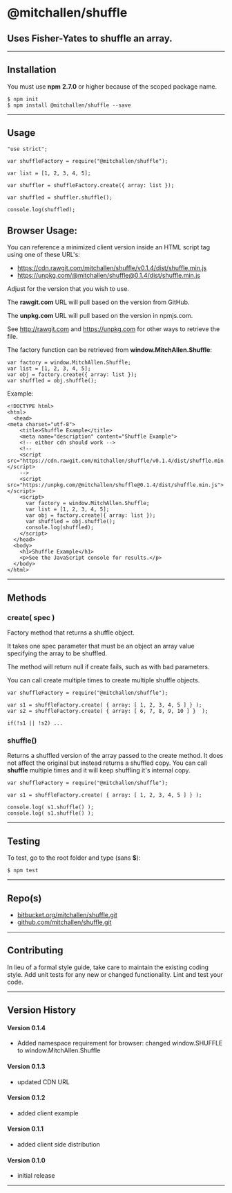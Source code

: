 
@mitchallen/shuffle
==
Uses Fisher-Yates to shuffle an array.
--
* * *
## Installation

You must use __npm__ __2.7.0__ or higher because of the scoped package name.

    $ npm init
    $ npm install @mitchallen/shuffle --save
  
* * *

## Usage 

    "use strict";
    
    var shuffleFactory = require("@mitchallen/shuffle");
    
	var list = [1, 2, 3, 4, 5];
	
    var shuffler = shuffleFactory.create({ array: list });
    
    var shuffled = shuffler.shuffle();
    
    console.log(shuffled);
    
## Browser Usage:

You can reference a minimized client version inside an HTML script tag using one of these URL's:

* https://cdn.rawgit.com/mitchallen/shuffle/v0.1.4/dist/shuffle.min.js
* https://unpkg.com/@mitchallen/shuffle@0.1.4/dist/shuffle.min.js

Adjust for the version that you wish to use.

The __rawgit.com__ URL will pull based on the version from GitHub.

The __unpkg.com__ URL will pull based on the version in npmjs.com.

See http://rawgit.com and https://unpkg.com for other ways to retrieve the file.

The factory function can be retrieved from __window.MitchAllen.Shuffle__:

    var factory = window.MitchAllen.Shuffle;
    var list = [1, 2, 3, 4, 5];
    var obj = factory.create({ array: list });
    var shuffled = obj.shuffle();

Example:

    <!DOCTYPE html>
    <html>
      <head>
    <meta charset="utf-8">
        <title>Shuffle Example</title>
        <meta name="description" content="Shuffle Example">
        <!-- either cdn should work -->
        <!--
        <script src="https://cdn.rawgit.com/mitchallen/shuffle/v0.1.4/dist/shuffle.min.js"></script>
        -->
        <script src="https://unpkg.com/@mitchallen/shuffle@0.1.4/dist/shuffle.min.js"></script>
        <script>
          var factory = window.MitchAllen.Shuffle;
          var list = [1, 2, 3, 4, 5];
          var obj = factory.create({ array: list });
          var shuffled = obj.shuffle();
          console.log(shuffled); 
        </script>
      </head>
      <body>
        <h1>Shuffle Example</h1>
        <p>See the JavaScript console for results.</p>
      </body>
    </html>
    
* * * 
   
## Methods

### create( spec )

Factory method that returns a shuffle object.

It takes one spec parameter that must be an object an array value specifying the array to be shuffled.

The method will return null if create fails, such as with bad parameters.

You can call create multiple times to create multiple shuffle objects.

	var shuffleFactory = require("@mitchallen/shuffle");

	var s1 = shuffleFactory.create( { array: [ 1, 2, 3, 4, 5 ] } );
	var s2 = shuffleFactory.create( { array: [ 6, 7, 8, 9, 10 ] }  );

    if(!s1 || !s2) ...
    
### shuffle()

Returns a shuffled version of the array passed to the create method. It does not affect the original but instead returns a shuffled copy. You can call __shuffle__ multiple times and it will keep shuffling it's internal copy.

	var shuffleFactory = require("@mitchallen/shuffle");

	var s1 = shuffleFactory.create( { array: [ 1, 2, 3, 4, 5 ] } );
	
	console.log( s1.shuffle() );
	console.log( s1.shuffle() );

* * *

## Testing

To test, go to the root folder and type (sans __$__):

    $ npm test
   
* * *
 
## Repo(s)

* [bitbucket.org/mitchallen/shuffle.git](https://bitbucket.org/mitchallen/shuffle.git)
* [github.com/mitchallen/shuffle.git](https://github.com/mitchallen/shuffle.git)

* * *

## Contributing

In lieu of a formal style guide, take care to maintain the existing coding style.
Add unit tests for any new or changed functionality. Lint and test your code.

* * *

## Version History

#### Version 0.1.4

* Added namespace requirement for browser: changed window.SHUFFLE to window.MitchAllen.Shuffle

#### Version 0.1.3

* updated CDN URL

#### Version 0.1.2

* added client example

#### Version 0.1.1

* added client side distribution

#### Version 0.1.0 

* initial release

* * *
